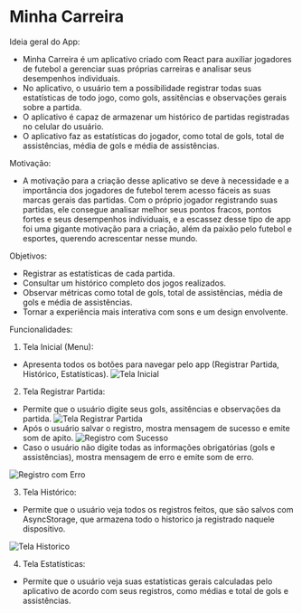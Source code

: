 # Minha Carreira

Ideia geral do App:
- Minha Carreira é um aplicativo criado com React para auxiliar jogadores de futebol a gerenciar suas próprias carreiras e analisar seus desempenhos individuais.
- No aplicativo, o usuário tem a possibilidade registrar todas suas estatísticas de todo jogo, como gols, assitências e observações gerais sobre a partida.
- O aplicativo é capaz de armazenar um histórico de partidas registradas no celular do usuário.
- O aplicativo faz as estatísticas do jogador, como total de gols, total de assistências, média de gols e média de assistências.

Motivação:
- A motivação para a criação desse aplicativo se deve à necessidade e a importância dos jogadores de futebol terem acesso fáceis as suas marcas gerais das partidas. Com o próprio jogador registrando suas partidas, ele consegue analisar melhor seus pontos fracos, pontos fortes e seus desempenhos individuais, e a escassez desse tipo de app foi uma gigante motivação para a criação, além da paixão pelo futebol e esportes, querendo acrescentar nesse mundo.

Objetivos:
- Registrar as estatísticas de cada partida.
- Consultar um histórico completo dos jogos realizados.
- Observar métricas como total de gols, total de assistências, média de gols e média de assistências.
- Tornar a experiência mais interativa com sons e um design envolvente.

Funcionalidades:
1. Tela Inicial (Menu):
- Apresenta todos os botões para navegar pelo app (Registrar Partida, Histórico, Estatísticas).
![Tela Inicial](https://github.com/unifjgarcia/Projeto_AplicativoReact/raw/main/imagens/Menu.jpg)

2. Tela Registrar Partida:
- Permite que o usuário digite seus gols, assitências e observações da partida.
![Tela Registrar Partida](https://github.com/unifjgarcia/Projeto_AplicativoReact/raw/main/imagens/Registro.jpg)
- Após o usuário salvar o registro, mostra mensagem de sucesso e emite som de apito.
![Registro com Sucesso](https://github.com/unifjgarcia/Projeto_AplicativoReact/raw/main/imagens/Sucesso.jpg)
- Caso o usuário não digite todas as informações obrigatórias (gols e assistências), mostra mensagem de erro e emite som de erro.

![Registro com Erro](https://github.com/unifjgarcia/Projeto_AplicativoReact/raw/main/imagens/Erro.jpg)


3. Tela Histórico:
- Permite que o usuário veja todos os registros feitos, que são salvos com AsyncStorage, que armazena todo o historico ja registrado naquele dispositivo.

![Tela Historico](https://github.com/unifjgarcia/Projeto_AplicativoReact/raw/main/imagens/Historico.jpg)

4. Tela Estatísticas:
- Permite que o usuário veja suas estatísticas gerais calculadas pelo aplicativo de acordo com seus registros, como médias e total de gols e assistências.


